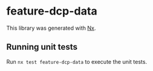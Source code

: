 # feature-dcp-data

This library was generated with [Nx](https://nx.dev).

## Running unit tests

Run `nx test feature-dcp-data` to execute the unit tests.
